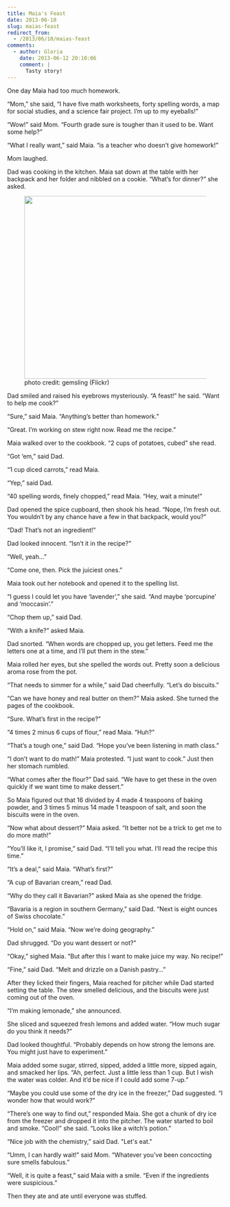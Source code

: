 ```yaml
---
title: Maia's Feast
date: 2013-06-10
slug: maias-feast
redirect_from:
  - /2013/06/10/maias-feast
comments:
  - author: Gloria
    date: 2013-06-12 20:10:06
    comment: |
      Tasty story!
---
```

One day Maia had too much homework.

“Mom,” she said, “I have five math worksheets, forty spelling words, a map for social studies, and a science fair project. I’m up to my eyeballs!”

“Wow!” said Mom. “Fourth grade sure is tougher than it used to be. Want some help?”

“What I really want,” said Maia. “is a teacher who doesn’t give homework!”

Mom laughed.

Dad was cooking in the kitchen. Maia sat down at the table with her backpack and her folder and nibbled on a cookie. “What’s for dinner?” she asked.

<figure><img alt="" src="http://farm4.staticflickr.com/3067/2620876645_bf3f4e9ea3_z.jpg" width="640" height="426" /><figcaption>photo credit: gemsling (Flickr)</figcaption></figure>

Dad smiled and raised his eyebrows mysteriously. “A feast!” he said. “Want to help me cook?”

“Sure,” said Maia. “Anything’s better than homework.”

“Great. I’m working on stew right now. Read me the recipe.”

Maia walked over to the cookbook. “2 cups of potatoes, cubed” she read.

“Got ‘em,” said Dad.

“1 cup diced carrots,” read Maia.

“Yep,” said Dad.

“40 spelling words, finely chopped,” read Maia. “Hey, wait a minute!”

Dad opened the spice cupboard, then shook his head. “Nope, I’m fresh out. You wouldn’t by any chance have a few in that backpack, would you?”

“Dad! That’s not an ingredient!”

Dad looked innocent. “Isn’t it in the recipe?”

“Well, yeah…”

“Come one, then. Pick the juiciest ones.”

Maia took out her notebook and opened it to the spelling list.

“I guess I could let you have ‘lavender’,” she said. “And maybe ‘porcupine’ and ‘moccasin’.”

“Chop them up,” said Dad.

“With a knife?” asked Maia.

Dad snorted. “When words are chopped up, you get letters. Feed me the letters one at a time, and I’ll put them in the stew.”

Maia rolled her eyes, but she spelled the words out. Pretty soon a delicious aroma rose from the pot.

“That needs to simmer for a while,” said Dad cheerfully. “Let’s do biscuits.”

“Can we have honey and real butter on them?” Maia asked. She turned the pages of the cookbook.

“Sure. What’s first in the recipe?”

“4 times 2 minus 6 cups of flour,” read Maia. “Huh?”

“That’s a tough one,” said Dad. “Hope you’ve been listening in math class.”

“I don’t want to do math!” Maia protested. “I just want to cook.” Just then her stomach rumbled.

“What comes after the flour?” Dad said. “We have to get these in the oven quickly if we want time to make dessert.”

So Maia figured out that 16 divided by 4 made 4 teaspoons of baking powder, and 3 times 5 minus 14 made 1 teaspoon of salt, and soon the biscuits were in the oven.

“Now what about dessert?” Maia asked. “It better not be a trick to get me to do more math!”

“You’ll like it, I promise,” said Dad. “I’ll tell you what. I’ll read the recipe this time.”

“It’s a deal,” said Maia. “What’s first?”

“A cup of Bavarian cream,” read Dad.

“Why do they call it Bavarian?” asked Maia as she opened the fridge.

“Bavaria is a region in southern Germany,” said Dad. “Next is eight ounces of Swiss chocolate.”

“Hold on,” said Maia. “Now we’re doing geography.”

Dad shrugged. “Do you want dessert or not?”

“Okay,” sighed Maia. “But after this I want to make juice my way. No recipe!”

“Fine,” said Dad. “Melt and drizzle on a Danish pastry…”

After they licked their fingers, Maia reached for pitcher while Dad started setting the table. The stew smelled delicious, and the biscuits were just coming out of the oven.

“I’m making lemonade,” she announced.

She sliced and squeezed fresh lemons and added water. “How much sugar do you think it needs?”

Dad looked thoughtful. “Probably depends on how strong the lemons are. You might just have to experiment.”

Maia added some sugar, stirred, sipped, added a little more, sipped again, and smacked her lips. “Ah, perfect. Just a little less than 1 cup. But I wish the water was colder. And it’d be nice if I could add some 7-up.”

“Maybe you could use some of the dry ice in the freezer,” Dad suggested. “I wonder how that would work?”

“There’s one way to find out,” responded Maia. She got a chunk of dry ice from the freezer and dropped it into the pitcher. The water started to boil and smoke. “Cool!” she said. “Looks like a witch’s potion.”

“Nice job with the chemistry,” said Dad. "Let's eat."

“Umm, I can hardly wait!” said Mom. “Whatever you’ve been concocting sure smells fabulous.”

“Well, it is quite a feast,” said Maia with a smile. “Even if the ingredients were suspicious.”

Then they ate and ate until everyone was stuffed.
